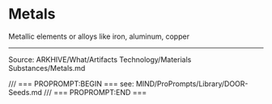# Metals

Metallic elements or alloys like iron, aluminum, copper

---
Source: ARKHIVE/What/Artifacts Technology/Materials Substances/Metals.md

/// === PROPROMPT:BEGIN ===
see: MIND/ProPrompts/Library/DOOR-Seeds.md
/// === PROPROMPT:END ===
